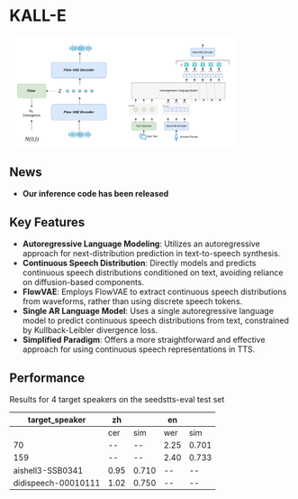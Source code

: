 # KALL-E 
<div style="display: flex;">
   <img src="./figures/system_overview.jpg" style="margin-right: 20px;width: 80%; height: auto;"/>
</div>

## News

- **Our inference code has been released**

## Key Features

- **Autoregressive Language Modeling**: Utilizes an autoregressive approach for next-distribution prediction in text-to-speech synthesis.
- **Continuous Speech Distribution**: Directly models and predicts continuous speech distributions conditioned on text, avoiding reliance on diffusion-based components.
- **FlowVAE**: Employs FlowVAE to extract continuous speech distributions from waveforms, rather than using discrete speech tokens.
- **Single AR Language Model**: Uses a single autoregressive language model to predict continuous speech distributions from text, constrained by Kullback-Leibler divergence loss.
- **Simplified Paradigm**: Offers a more straightforward and effective approach for using continuous speech representations in TTS.

## Performance

Results for 4 target speakers on the seedstts-eval test set

| target_speaker                                   | zh          |            | en   |            |
|--------------------------------------------------|-------------|------------|------|------------|
|                                                  | cer         | sim        | wer  | sim        |
| 70                                               | --          | --         | 2.25 | 0.701      |
| 159                                              | --          | --         | 2.40 | 0.733      |
| aishell3-SSB0341                                 | 0.95        | 0.710      | --   | --         |
| didispeech-00010111                              | 1.02        | 0.750      | --   | --         |
